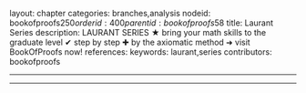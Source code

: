 layout: chapter
categories: branches,analysis
nodeid: bookofproofs$250
orderid: 400
parentid: bookofproofs$58
title: Laurant Series
description: LAURANT SERIES &#9733; bring your math skills to the graduate level &#10004; step by step &#10010; by the axiomatic method &#10140; visit BookOfProofs now!
references: 
keywords: laurant,series
contributors: bookofproofs

---


---


